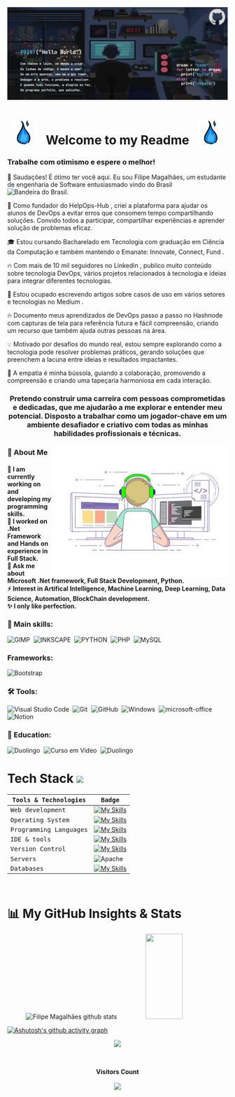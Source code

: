 <!-- Animação de ondas Gray

<img width=100% src="https://capsule-render.vercel.app/api?type=waving&color=DCDCDC&height=120&section=header"/> 

-->

<!-- Essa era a animação de letras aparecendo

 [![Typing SVG](https://readme-typing-svg.herokuapp.com/?color=fff&size=35&center=true&vCenter=true&width=1000&lines=HELLO,+MY+NAME+is+Filipe+Magalhães;I'm+18+years+old;I+am+from+Brazil,+RR;I+study+Software+Engineering;Be+Welcome!+:%29)](https://git.io/typing-svg)
 
 -->

 <div align="center">
    <img src="images/Gifs animados.gif">
 </div>

<div align="center">

# <img src="images/fogoAzul.gif" width="60px" /> &nbsp; Welcome to my Readme &nbsp; <img src="images/fogoAzul.gif" width="60px" />

</div>

### Trabalhe com otimismo e espere o melhor!


👋 Saudações! É ótimo ter você aqui. Eu sou Filipe Magalhães, um estudante de engenharia de Software entusiasmado vindo do Brasil <img height=15 alt="Bandeira do Brasil" src="https://user-images.githubusercontent.com/39463872/117911655-8b8c0980-b2b4-11eb-9291-403c6f7f8a4d.png"/>.

🚀 Como fundador do HelpOps-Hub , criei a plataforma para ajudar os alunos de DevOps a evitar erros que consomem tempo compartilhando soluções. Convido todos a participar, compartilhar experiências e aprender solução de problemas eficaz.

🎓 Estou cursando Bacharelado em Tecnologia com graduação em Ciência da Computação e também mantendo o Emanate: Innovate, Connect, Fund .

🔥 Com mais de 10 mil seguidores no Linkedin , publico muito conteúdo sobre tecnologia DevOps, vários projetos relacionados à tecnologia e ideias para integrar diferentes tecnologias.

🔖 Estou ocupado escrevendo artigos sobre casos de uso em vários setores e tecnologias no Medium .

🔥 Documento meus aprendizados de DevOps passo a passo no Hashnode com capturas de tela para referência futura e fácil compreensão, criando um recurso que também ajuda outras pessoas na área.

💡 Motivado por desafios do mundo real, estou sempre explorando como a tecnologia pode resolver problemas práticos, gerando soluções que preenchem a lacuna entre ideias e resultados impactantes.

🧭 A empatia é minha bússola, guiando a colaboração, promovendo a compreensão e criando uma tapeçaria harmoniosa em cada interação.

<h3 align="center">Pretendo construir uma carreira com pessoas comprometidas e dedicadas, que me ajudarão a me explorar e entender meu potencial. Disposto a trabalhar como um jogador-chave em um ambiente desafiador e criativo com todas as minhas habilidades profissionais e técnicas.</h3>

<img align="right" alt="coding-gif" width="400" src="images/transparent_gitgif.gif">

<div align="left">
   <h3>💫 About Me</h3>
  <h4>
    🌱 I am currently working on and developing my programming skills.</br>
   🔭 I worked on .Net Framework and Hands on experience in Full Stack.</br>
   💬 Ask me about Microsoft .Net framework, Full Stack Development, Python.</br>
   ⚡ Interest in Artifical Intelligence, Machine Learning, Deep Learning, Data Science, Automation, BlockChain development.</br>
   ✨ I only like perfection.</h4>
</div>


### 🚀 Main skills:
![GIMP](https://img.shields.io/badge/gimp-5C5543?style=for-the-badge&logo=gimp&logoColor=white)&nbsp;
![INKSCAPE](https://img.shields.io/badge/Inkscape-000000?style=for-the-badge&logo=Inkscape&logoColor=white)&nbsp;
![PYTHON](https://img.shields.io/badge/-python-000814?style=for-the-badge&logo=python&logoColor=1572B6&labelColor=000814)&nbsp;
![PHP](https://img.shields.io/badge/PHP-5c0099?style=for-the-badge&logo=php&logoColor=white&labelColor=5c0099)&nbsp;
![MySQL](https://img.shields.io/badge/MySQL-fdc500?style=for-the-badge&logo=mysql&logoColor=0D1117&labelColor=fdc500&textColor=0D1117)&nbsp;

### Frameworks:
![Bootstrap](https://img.shields.io/badge/Bootstrap-563D7C?style=for-the-badge&logo=bootstrap&logoColor=white)&nbsp;

### 🛠️ Tools:
![Visual Studio Code](https://img.shields.io/badge/-Visual%20Studio%20Code-0077b6?style=for-the-badge&logo=visual%20studio%20code&logoColor=blue&labelColor=0D1117)&nbsp;
![Git](https://img.shields.io/badge/-Git-000814?style=for-the-badge&logo=git&labelColor=000814)&nbsp;
![GitHub](https://img.shields.io/badge/-GitHub-7b2cbf?style=for-the-badge&logo=github&labelColor=7b2cbf)&nbsp;
![Windows](https://img.shields.io/badge/-Windows-0077b6?style=for-the-badge&logo=windows&labelColor=0D1117)&nbsp;
![microsoft-office](https://img.shields.io/badge/-microsoft_office-ff8500?style=for-the-badge&logo=microsoft-office&labelColor=0D1117)&nbsp;
![Notion](https://img.shields.io/badge/Notion-000000?style=for-the-badge&logo=notion&logoColor=white)&nbsp;

### 📘 Education:
![Duolingo](https://img.shields.io/badge/Duolingo-58CC02?style=for-the-badge&logo=Duolingo&logoColor=white)&nbsp;
![Curso em Video](https://img.shields.io/badge/Cursoemvideo-blue?style=for-the-badge&logo=youtube&logoColor=white)&nbsp;
![Duolingo](https://img.shields.io/badge/Estácio-blue?style=for-the-badge)&nbsp;



<!-- animação de onda gray

<img width=100% src="https://capsule-render.vercel.app/api?type=waving&color=DCDCDC&height=120&section=footer"/> 

-->






# Tech Stack <img src='https://user-images.githubusercontent.com/74038190/206662607-d9e7591e-bbf9-42f9-9386-29efc927bc16.gif' width="40">

<samp>Tools & Technologies</samp> | <samp>Badge</samp> |
--- | --- |
<samp>Web development</samp> | [![My Skills](https://skillicons.dev/icons?i=js,html,css)](https://skillicons.dev)|
<samp>Operating System</samp> | [![My Skills](https://skillicons.dev/icons?i=windows,linux,kali)](https://skillicons.dev)|
<samp>Programming Languages</samp> | [![My Skills](https://skillicons.dev/icons?i=python,php,js,ts)](https://skillicons.dev)|
<samp>IDE & tools</samp> | [![My Skills](https://skillicons.dev/icons?i=vscode,notion)](https://skillicons.dev)|
<samp>Version Control</samp> | [![My Skills](https://skillicons.dev/icons?i=git,github)](https://skillicons.dev)|
<samp>Servers</samp> | ![Apache](https://img.shields.io/badge/apache-%23D42029.svg?style=for-the-badge&logo=apache&logoColor=0A0209)|
<samp>Databases</samp> | [![My Skills](https://skillicons.dev/icons?i=mysql)](https://skillicons.dev)|

<br>

# 📊 My GitHub Insights & Stats

<div align="center">  
  <img width="49%" height="195px" src="https://github-readme-stats.vercel.app/api?username=filipecode-03&show_icons=true&&count_private=true&hide_border=true&title_color=fff&icon_color=FFFFAF&text_color=c9d1d9&bg_color=262626" alt="Filipe Magalhães github stats"/> 
  <img width="41%" height="195px" src="https://github-readme-stats.vercel.app/api/top-langs/?username=filipecode-03&layout=compact&hide_border=true&title_color=fff&text_color=c9d1d9&bg_color=262626&langs_count=6"/>
</div>

[![Ashutosh's github activity graph](https://github-readme-activity-graph.vercel.app/graph?username=filipecode-03&bg_color=262626&color=c9d1d9&line=c9d1d9&point=fffc&area=true&hide_border=true)](https://github.com/ashutosh00710/github-readme-activity-graph)

<p align="center">
  <img src="https://github-profile-trophy.vercel.app/?username=filipecode-03&theme=dracula&row=2&no-bg=true&column=3&margin-w=15&margin-h=15" />
</p>

<div align="center">
<br><p align="center"><b>Visitors Count</b></p>  
<p align="center"><img align="center" src="https://profile-counter.glitch.me/{filipecode-03}/count.svg" /></p> 
<br></div>
